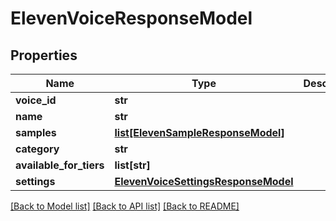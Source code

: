 # ElevenVoiceResponseModel

## Properties
Name | Type | Description | Notes
------------ | ------------- | ------------- | -------------
**voice_id** | **str** |  | 
**name** | **str** |  | 
**samples** | [**list[ElevenSampleResponseModel]**](ElevenSampleResponseModel.md) |  | 
**category** | **str** |  | 
**available_for_tiers** | **list[str]** |  | 
**settings** | [**ElevenVoiceSettingsResponseModel**](ElevenVoiceSettingsResponseModel.md) |  | 

[[Back to Model list]](../README.md#documentation-for-models) [[Back to API list]](../README.md#documentation-for-api-endpoints) [[Back to README]](../README.md)

